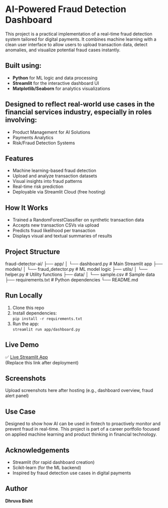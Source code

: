 # AI-Powered Fraud Detection Dashboard

This project is a practical implementation of a real-time fraud detection system tailored for digital payments. It combines machine learning with a clean user interface to allow users to upload transaction data, detect anomalies, and visualize potential fraud cases instantly.

## Built using:
- **Python** for ML logic and data processing
- **Streamlit** for the interactive dashboard UI
- **Matplotlib/Seaborn** for analytics visualizations

## Designed to reflect real-world use cases in the financial services industry, especially in roles involving:
- Product Management for AI Solutions
- Payments Analytics
- Risk/Fraud Detection Systems

## Features

- Machine learning-based fraud detection
- Upload and analyze transaction datasets
- Visual insights into fraud patterns
- Real-time risk prediction
- Deployable via Streamlit Cloud (free hosting)

## How It Works

- Trained a RandomForestClassifier on synthetic transaction data
- Accepts new transaction CSVs via upload
- Predicts fraud likelihood per transaction
- Displays visual and textual summaries of results

## Project Structure
fraud-detector-ai/
├── app/
│ └── dashboard.py # Main Streamlit app
├── models/
│ └── fraud_detector.py # ML model logic
├── utils/
│ └── helper.py # Utility functions
├── data/
│ └── sample.csv # Sample data
├── requirements.txt # Python dependencies
└── README.md

## Run Locally

1. Clone this repo
2. Install dependencies:  
   `pip install -r requirements.txt`
3. Run the app:  
   `streamlit run app/dashboard.py`

## Live Demo

✅ [Live Streamlit App](https://your-username.streamlit.app)  
(Replace this link after deployment)

## Screenshots

Upload screenshots here after hosting (e.g., dashboard overview, fraud alert panel)

## Use Case

Designed to show how AI can be used in fintech to proactively monitor and prevent fraud in real-time. This project is part of a career portfolio focused on applied machine learning and product thinking in financial technology.

## Acknowledgements

- Streamlit (for rapid dashboard creation)
- Scikit-learn (for the ML backend)
- Inspired by fraud detection use cases in digital payments

## Author

**Dhruva Bisht**  







